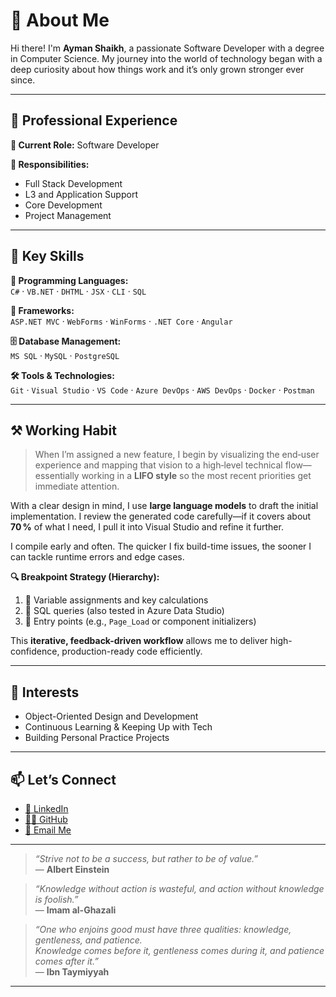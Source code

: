 # 👋 About Me

Hi there! I'm **Ayman Shaikh**, a passionate Software Developer with a degree in Computer Science. My journey into the world of technology began with a deep curiosity about how things work and it’s only grown stronger ever since.

---

## 🌟 Professional Experience

**💼 Current Role:** Software Developer

**🎯 Responsibilities:**
- Full Stack Development  
- L3 and Application Support  
- Core Development  
- Project Management  

---

## 🔑 Key Skills

**🧠 Programming Languages:**  
`C#` · `VB.NET` · `DHTML` · `JSX` · `CLI` · `SQL`

**🧱 Frameworks:**  
`ASP.NET MVC` · `WebForms` · `WinForms` · `.NET Core` · `Angular`

**🗄️ Database Management:**  
`MS SQL` · `MySQL` · `PostgreSQL`

**🛠️ Tools & Technologies:**  
`Git` · `Visual Studio` · `VS Code` · `Azure DevOps` · `AWS DevOps` · `Docker` · `Postman`

---

## ⚒️ Working Habit

> When I’m assigned a new feature, I begin by visualizing the end‑user experience and mapping that vision to a high‑level technical flow—essentially working in a **LIFO style** so the most recent priorities get immediate attention.

With a clear design in mind, I use **large language models** to draft the initial implementation. I review the generated code carefully—if it covers about **70 %** of what I need, I pull it into Visual Studio and refine it further.

I compile early and often. The quicker I fix build-time issues, the sooner I can tackle runtime errors and edge cases.

**🔍 Breakpoint Strategy (Hierarchy):**
1. 🔢 Variable assignments and key calculations  
2. 🧮 SQL queries (also tested in Azure Data Studio)  
3. 🔄 Entry points (e.g., `Page_Load` or component initializers)

This **iterative, feedback-driven workflow** allows me to deliver high-confidence, production-ready code efficiently.

---

## 🎯 Interests

- Object-Oriented Design and Development  
- Continuous Learning & Keeping Up with Tech  
- Building Personal Practice Projects

---

## 📫 Let’s Connect

- [💼 LinkedIn](https://www.linkedin.com/in/ayman-riyaz-shaikh)  
- [👨‍💻 GitHub](https://github.com/zebwoy)  
- [📧 Email Me](mailto:imanriyaj@gmail.com)

---

> _“Strive not to be a success, but rather to be of value.”_  
> — **Albert Einstein**

> _“Knowledge without action is wasteful, and action without knowledge is foolish.”_  
> — **Imam al-Ghazali**

> _“One who enjoins good must have three qualities: knowledge, gentleness, and patience.<br>Knowledge comes before it, gentleness comes during it, and patience comes after it.”_  
> — **Ibn Taymiyyah**

---

